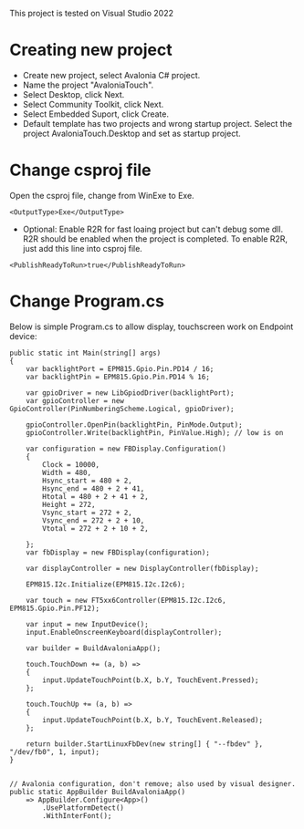 This project is tested on Visual Studio 2022

# Creating new project
- Create new project, select Avalonia C# project.
- Name the project "AvaloniaTouch".
- Select Desktop, click Next.
- Select Community Toolkit, click Next.
- Select Embedded Suport, click Create.
- Default template has two projects and wrong startup project. Select the project AvaloniaTouch.Desktop and set as startup project.

# Change csproj file
Open the csproj file, change <OutputType> from WinExe to Exe.

```
<OutputType>Exe</OutputType>
```

- Optional: Enable R2R for fast loaing project but can't debug some dll. R2R should be enabled when the project is completed. To enable R2R, just add this line into csproj file.

```
<PublishReadyToRun>true</PublishReadyToRun>
```

# Change Program.cs

Below is simple Program.cs to allow display, touchscreen work on Endpoint device:
```
public static int Main(string[] args)
{
    var backlightPort = EPM815.Gpio.Pin.PD14 / 16;
    var backlightPin = EPM815.Gpio.Pin.PD14 % 16;

    var gpioDriver = new LibGpiodDriver(backlightPort);
    var gpioController = new GpioController(PinNumberingScheme.Logical, gpioDriver);

    gpioController.OpenPin(backlightPin, PinMode.Output);
    gpioController.Write(backlightPin, PinValue.High); // low is on

    var configuration = new FBDisplay.Configuration()
    {
        Clock = 10000,
        Width = 480,
        Hsync_start = 480 + 2,
        Hsync_end = 480 + 2 + 41,
        Htotal = 480 + 2 + 41 + 2,
        Height = 272,
        Vsync_start = 272 + 2,
        Vsync_end = 272 + 2 + 10,
        Vtotal = 272 + 2 + 10 + 2,

    };
    var fbDisplay = new FBDisplay(configuration);

    var displayController = new DisplayController(fbDisplay);

    EPM815.I2c.Initialize(EPM815.I2c.I2c6);

    var touch = new FT5xx6Controller(EPM815.I2c.I2c6, EPM815.Gpio.Pin.PF12);

    var input = new InputDevice();
    input.EnableOnscreenKeyboard(displayController);

    var builder = BuildAvaloniaApp();

    touch.TouchDown += (a, b) =>
    {
        input.UpdateTouchPoint(b.X, b.Y, TouchEvent.Pressed);
    };

    touch.TouchUp += (a, b) =>
    {
        input.UpdateTouchPoint(b.X, b.Y, TouchEvent.Released);
    };

    return builder.StartLinuxFbDev(new string[] { "--fbdev" }, "/dev/fb0", 1, input);
}


// Avalonia configuration, don't remove; also used by visual designer.
public static AppBuilder BuildAvaloniaApp()
    => AppBuilder.Configure<App>()
        .UsePlatformDetect()
        .WithInterFont();
		
```




